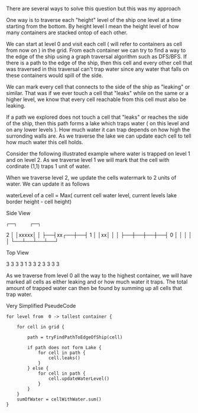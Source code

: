 There are several ways to solve this question but this was my approach

One way is to traverse each "height" level of the ship one level at a time starting from the bottom.
By height level I mean the height level of how many containers are stacked ontop of each other. 

We can start at level 0 and visit each cell ( will refer to containers as cell from now on ) in the grid. From each container we can try to find a way to the edge of the ship using a graph traversal algorithm such as DFS/BFS. If there is a path to the edge of the ship, then this cell and every other cell that was traversed in this traversal can't trap water since any water that falls on these containers would spill of the side.

We can mark every cell that connects to the side of the ship as "leaking" or similar. That was if we ever touch a cell
that "leaks" while on the same or a higher level, we know that every cell reachable from this cell must also be leaking.

If a path we explored does not touch a cell that "leaks" or reaches the side of the ship, then this path forms a lake which traps water ( on this level and on any lower levels ). How much water it can trap depends on how high the surronding walls are. As we traverse the lake we can update each cell to tell how much water this cell holds.


Consider the following illustrated example where water is trapped on level 1 and on level 2.
As we traverse level 1 we will mark that the cell with cordinate (1,1) traps 1 unit of water.

When we traverse level 2, we update the cells watermark to 2 units of water. We can update it as follows

waterLevel of a cell = Max( current cell water level,  current levels lake border height - cell height)



Side View

    ┌──┐     ┌──┐
 2  │  │xxxxx│  │
    ├──┤xx┌──┼──┤
 1  │  │xx│  │  │
    ├──┼──┼──┼──┤
 0  │  │  │  │  │
    └──┴──┴──┴──┘

Top View

3 3 3
3 1 3
3 2 3
3 3 3

As we traverse from level 0 all the way to the highest container, we will have marked all cells as either leaking
and or how much water it traps. The total amount of trapped water can then be found by summing up all cells that trap water.



Very Simplified PseudeCode

```
for level from  0 -> tallest container {

    for cell in grid {

        path = tryFindPathToEdgeOfShip(cell)

        if path does not form Lake {
            for cell in path {
                cell.leaks()
            }
        } else {
            for cell in path {
                cell.updateWaterLevel()
            }
        }
    }
    sumOfWater = cellWithWater.sum()
}